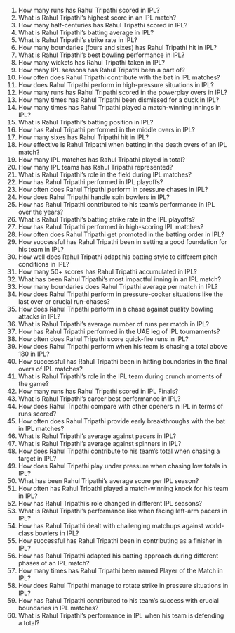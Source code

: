 1. How many runs has Rahul Tripathi scored in IPL?  
2. What is Rahul Tripathi’s highest score in an IPL match?  
3. How many half-centuries has Rahul Tripathi scored in IPL?  
4. What is Rahul Tripathi’s batting average in IPL?  
5. What is Rahul Tripathi’s strike rate in IPL?  
6. How many boundaries (fours and sixes) has Rahul Tripathi hit in IPL?  
7. What is Rahul Tripathi’s best bowling performance in IPL?  
8. How many wickets has Rahul Tripathi taken in IPL?  
9. How many IPL seasons has Rahul Tripathi been a part of?  
10. How often does Rahul Tripathi contribute with the bat in IPL matches?  
11. How does Rahul Tripathi perform in high-pressure situations in IPL?  
12. How many runs has Rahul Tripathi scored in the powerplay overs in IPL?  
13. How many times has Rahul Tripathi been dismissed for a duck in IPL?  
14. How many times has Rahul Tripathi played a match-winning innings in IPL?  
15. What is Rahul Tripathi’s batting position in IPL?  
16. How has Rahul Tripathi performed in the middle overs in IPL?  
17. How many sixes has Rahul Tripathi hit in IPL?  
18. How effective is Rahul Tripathi when batting in the death overs of an IPL match?  
19. How many IPL matches has Rahul Tripathi played in total?  
20. How many IPL teams has Rahul Tripathi represented?  
21. What is Rahul Tripathi’s role in the field during IPL matches?  
22. How has Rahul Tripathi performed in IPL playoffs?  
23. How often does Rahul Tripathi perform in pressure chases in IPL?  
24. How does Rahul Tripathi handle spin bowlers in IPL?  
25. How has Rahul Tripathi contributed to his team’s performance in IPL over the years?  
26. What is Rahul Tripathi’s batting strike rate in the IPL playoffs?  
27. How has Rahul Tripathi performed in high-scoring IPL matches?  
28. How often does Rahul Tripathi get promoted in the batting order in IPL?  
29. How successful has Rahul Tripathi been in setting a good foundation for his team in IPL?  
30. How well does Rahul Tripathi adapt his batting style to different pitch conditions in IPL?  
31. How many 50+ scores has Rahul Tripathi accumulated in IPL?  
32. What has been Rahul Tripathi’s most impactful inning in an IPL match?  
33. How many boundaries does Rahul Tripathi average per match in IPL?  
34. How does Rahul Tripathi perform in pressure-cooker situations like the last over or crucial run-chases?  
35. How does Rahul Tripathi perform in a chase against quality bowling attacks in IPL?  
36. What is Rahul Tripathi’s average number of runs per match in IPL?  
37. How has Rahul Tripathi performed in the UAE leg of IPL tournaments?  
38. How often does Rahul Tripathi score quick-fire runs in IPL?  
39. How does Rahul Tripathi perform when his team is chasing a total above 180 in IPL?  
40. How successful has Rahul Tripathi been in hitting boundaries in the final overs of IPL matches?  
41. What is Rahul Tripathi’s role in the IPL team during crunch moments of the game?  
42. How many runs has Rahul Tripathi scored in IPL Finals?  
43. What is Rahul Tripathi’s career best performance in IPL?  
44. How does Rahul Tripathi compare with other openers in IPL in terms of runs scored?  
45. How often does Rahul Tripathi provide early breakthroughs with the bat in IPL matches?  
46. What is Rahul Tripathi’s average against pacers in IPL?  
47. What is Rahul Tripathi’s average against spinners in IPL?  
48. How does Rahul Tripathi contribute to his team’s total when chasing a target in IPL?  
49. How does Rahul Tripathi play under pressure when chasing low totals in IPL?  
50. What has been Rahul Tripathi’s average score per IPL season?  
51. How often has Rahul Tripathi played a match-winning knock for his team in IPL?  
52. How has Rahul Tripathi’s role changed in different IPL seasons?  
53. What is Rahul Tripathi’s performance like when facing left-arm pacers in IPL?  
54. How has Rahul Tripathi dealt with challenging matchups against world-class bowlers in IPL?  
55. How successful has Rahul Tripathi been in contributing as a finisher in IPL?  
56. How has Rahul Tripathi adapted his batting approach during different phases of an IPL match?  
57. How many times has Rahul Tripathi been named Player of the Match in IPL?  
58. How does Rahul Tripathi manage to rotate strike in pressure situations in IPL?  
59. How has Rahul Tripathi contributed to his team’s success with crucial boundaries in IPL matches?  
60. What is Rahul Tripathi’s performance in IPL when his team is defending a total?